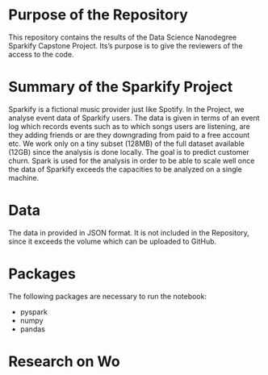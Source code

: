 # Purpose of the Repository

This repository contains the results of the Data Science Nanodegree Sparkify Capstone Project. Its’s purpose is to give the reviewers of the access to the code.

# Summary of the Sparkify Project

Sparkify is a fictional music provider just like Spotify. In the Project, we analyse event data of Sparkify users. The data is given in terms of an event log which records events such as to which songs users are listening, are they adding friends or are they downgrading from paid to a free account etc. We work only on a tiny subset (128MB) of the full dataset available (12GB) since the analysis is done locally. The goal is to predict customer churn. Spark is used for the analysis in order to be able to scale well once the data of Sparkify exceeds the capacities to be analyzed on a single machine.

# Data

The data in provided in JSON format. It is not included in the Repository, since it exceeds the volume which can be uploaded to GitHub.

# Packages

The following packages are necessary to run the notebook:

 - pyspark
 - numpy
 - pandas

# Research on Wo
